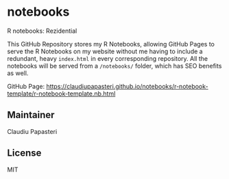 # notebooks
R notebooks: Rezidential

This GitHub Repository stores my R Notebooks, allowing GitHub Pages to serve the R Notebooks on my website without me having to include a redundant, heavy `index.html` in every corresponding repository. All the notebooks will be served from a `/notebooks/` folder, which has SEO benefits as well. 

GitHub Page: https://claudiupapasteri.github.io/notebooks/r-notebook-template/r-notebook-template.nb.html


## Maintainer

Claudiu Papasteri 

## License

MIT